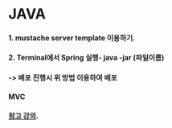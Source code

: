 # JAVA


#### 1. mustache server template 이용하기.

#### 2. Terminal에서 Spring 실행- java -jar (파일이름) 
#### -> 배포 진행시 위 방법 이용하여 배포

#### MVC










####  [참고 강의](https://www.inflearn.com/course/%EC%8A%A4%ED%94%84%EB%A7%81-%EC%9E%85%EB%AC%B8-%EC%8A%A4%ED%94%84%EB%A7%81%EB%B6%80%ED%8A%B8/unit/48553?speed=1.75&tab=curriculum).

